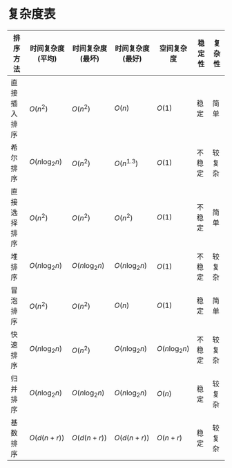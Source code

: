 ---
---

# 复杂度表

| 排序方法     | 时间复杂度(平均) | 时间复杂度(最坏) | 时间复杂度(最好) | 空间复杂度         | 稳定性 | 复杂性 |
|-|-|-|-|-|-|-|
| 直接插入排序 | $O(n^{2})$          | $O(n^{2})$           |  $O(n)$            | $O(1)$            |  稳定   | 简单 |
| 希尔排序    | $O(n\log_{2}{n})$    | $O(n^{2})$          | $O(n^{1.3})$        | $O(1)$            | 不稳定  | 较复杂 |
| 直接选择排序| $O(n^{2})$            | $O(n^{2})$          | $O(n^{2})$         | $O(1)$            |  不稳定 |  简单 |
| 堆排序      | $O(n\log_{2}{n})$    | $O(n\log_{2}{n})$   | $O(n\log_{2}{n})$  | $O(1)$             | 不稳定  | 较复杂 |
| 冒泡排序    | $O(n^{2})$           | $O(n^{2})$          | $O(n)$             | $O(1)$             | 稳定    | 简单 |
| 快速排序    | $O(n\log_{2}{n})$    | $O(n^{2})$          | $O(n\log_{2}{n})$  | $O(n\log_{2}{n})$  | 不稳定  | 较复杂 |
| 归并排序    | $O(n\log_{2}{n})$    | $O(n\log_{2}{n})$   | $O(n\log_{2}{n})$  | $O(n)$             | 稳定    | 较复杂 |
| 基数排序    | $O(d(n+r))$          | $O(d(n+r))$         | $O(d(n+r))$        | $O(n+r)$           | 稳定    | 较复杂 |
